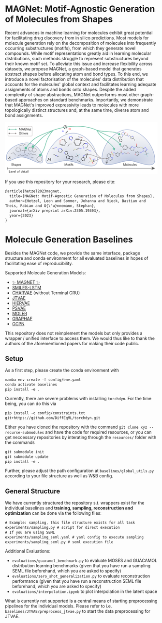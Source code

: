 # MAGNet: Motif-Agnostic Generation of Molecules from Shapes
Recent advances in machine learning for molecules exhibit great potential for facilitating drug discovery from in silico predictions. Most models for molecule generation rely on the decomposition of molecules into frequently occurring substructures (motifs), from which they generate novel compounds. While motif representations greatly aid in learning molecular distributions, such methods struggle to represent substructures beyond their known motif set. To alleviate this issue and increase flexibility across datasets, we propose MAGNet, a graph-based model that generates abstract shapes before allocating atom and bond types. To this end, we introduce a novel factorisation of the molecules' data distribution that accounts for the molecules' global context and facilitates learning adequate assignments of atoms and bonds onto shapes. Despite the added complexity of shape abstractions, MAGNet outperforms most other graph-based approaches on standard benchmarks. Importantly, we demonstrate that MAGNet's improved expressivity leads to molecules with more topologically distinct structures and, at the same time, diverse atom and bond assignments. 

![](MAGNet.png)

If you use this repository for your research, please cite:
```
@article{hetzel2023magnet,
  title={MAGNet: Motif-Agnostic Generation of Molecules from Shapes},
  author={Hetzel, Leon and Sommer, Johanna and Rieck, Bastian and Theis, Fabian and G{\"u}nnemann, Stephan},
  journal={arXiv preprint arXiv:2305.19303},
  year={2023}
}
```


# Molecule Generation Baselines
Besides the MAGNet code, we provide the same interface, package structure and conda environment for all evaluated baselines in hopes of facilitating ease of reproducibility.

Supported Molecule Generation Models:
- [✨ MAGNET ✨](https://arxiv.org/abs/2305.19303)
- [SMILES-LSTM](https://arxiv.org/abs/1701.01329)
- [CHARVAE](https://arxiv.org/pdf/1610.02415.pdf) (without Terminal GRU)
- [JTVAE](https://arxiv.org/abs/1802.04364)
- [HIERVAE](https://arxiv.org/pdf/2002.03230.pdf)
- [PSVAE](https://arxiv.org/abs/2106.15098)
- [MOLER](https://arxiv.org/abs/2103.03864)
- [GRAPHAF](https://proceedings.neurips.cc/paper_files/paper/2018/file/d60678e8f2ba9c540798ebbde31177e8-Paper.pdf)
- [GCPN](https://arxiv.org/pdf/2001.09382.pdf)

This repository does not reimplement the models but only provides a wrapper / unified interface to access them. We would thus like to thank the authors of the aforementioned papers for making their code public.

## Setup

As a first step, please create the conda environment with
```
mamba env create -f config/env.yaml
conda activate baselines
pip install -e .
```

Currently, there are severe problems with installing `torchdyn`. For the time being, you can do this via
```
pip install -c config/constraints.txt git+https://github.com/DiffEqML/torchdyn.git
```

Either you have cloned the repository with the command `git clone xyz --recurse-submodules` and have the code for required resources, or you can get neccessary repositories by interating through the `resources/` folder with the commands 
```
git submodule init
git submodule update
pip install -e .
```

Further, please adjust the path configuration at  `baselines/global_utils.py` according to your file structure as well as W&B config.

## General Structure

We have currently structured the repository s.t. wrappers exist for the individual baselines and **training, sampling, reconstruction and optimization** can be done via the following files:

```
# Example: sampling, this file structure exists for all task
experiments/sampling.py # script for direct execution
# If you are using SEML
experiments/sampling_seml.yaml # yaml config to execute sampling
experiments/sampling_seml.py # seml execution file
```

Additional Evaluations:
- `evaluations/guacamol_benchmark.py` to evaluate MOSES and GUACAMOL distribution learning benchmarks (given that you have run a sampling SEML file beforehand, which you are asked to specify)
- `evaluations/zero_shot_generalization.py` to evaluate reconstruction performance (given that you have run a reconstruction SEML file beforehand, which you are asked to specify)
- `evaluations/interpolation.ipynb` to plot interpolation in the latent space

What is currently not supported is a central means of starting preprocessing pipelines for the individual models. Please refer to i.e. `baselines/JTVAE/preprocess_jtvae.py` to start the data preprocessing for JTVAE.
